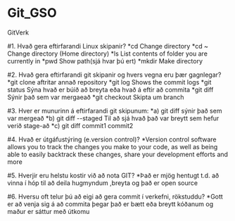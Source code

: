 # Git_GSO
GitVerk

#1. Hvað gera eftirfarandi Linux skipanir?
	*cd	Change directory
	*cd ~	Change directory (Home directory)
	*ls	List contents of folder you are currently in
	*pwd	Show path(sjá hvar þú ert)
	*mkdir	Make directory

#2. Hvað gera eftirfarandi git skipanir og hvers vegna eru þær gagnlegar?
	*git clone	aftritar annað repository
	*git log		Shows the commit logs
	*git status	Sýna hvað er búið að breyta eða hvað á eftir að commita
	*git diff		Sýnir það sem var mergaeað
	*git checkout	Skipta um branch

#3. Hver er munurinn á eftirfarandi git skipunum:
	*a) git diff 		sýnir það sem var mergeað
	*b) git diff --staged 	Til að sjá hvað það var breytt sem hefur verið stage-að
	*c) git diff commit1 commit2

#4. Hvað er útgáfustýring (e.version control)? 
	*Version control software allows you to track the changes you make to your code, as well as being able to easily backtrack these changes, share your development efforts and more

#5.	Hverjir eru helstu kostir við að nota GIT?
	*Það er mjög hentugt t.d. að vinna í hóp til að deila hugmyndum ,breyta og það er open source

#6.	Hversu oft telur þú að eigi að gera commit í verkefni, rökstuddu?
	*Gott er að venja sig á að commita þegar það er bætt eða breytt kóðanum og maður er sáttur með útkomu



